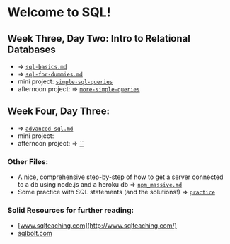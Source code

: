 # Welcome to SQL! 

## Week Three, Day Two: Intro to Relational Databases
- => [`sql-basics.md`](https://github.com/kale-stew/devmtn-notes/blob/master/SQL/sql-basics.md)
- => [`sql-for-dummies.md`](https://github.com/kale-stew/devmtn-notes/blob/master/SQL/sql-for-dummies.md)
- mini project: [`simple-sql-queries`](https://github.com/kale-stew/devmtn-notes/blob/master/SQL/practice/basics_practice.md)
- afternoon project: => [`more-simple-queries`](https://github.com/kale-stew/devmtn-notes/blob/master/SQL/practice/more_practice.md)

## Week Four, Day Three: 
- => [`advanced_sql.md`](https://github.com/kale-stew/devmtn-notes/blob/master/SQL/advanced_sql.md)
- mini project: []()
- afternoon project: => [``]()

### Other Files:
- A nice, comprehensive step-by-step of how to get a server connected to a db using node.js and a heroku db => [`npm_massive.md`](https://github.com/kale-stew/devmtn-notes/blob/master/SQL/npm_massive.md)
- Some practice with SQL statements (and the solutions!) => [`practice`](https://github.com/kale-stew/devmtn-notes/blob/master/SQL/practice)

### Solid Resources for further reading: 
- [www.sqlteaching.com](http://www.sqlteaching.com/)
- [sqlbolt.com](http://sqlbolt.com/)